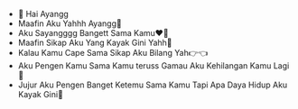 - 👋 Hai Ayangg
- Maafin Aku Yahhh Ayangg🫶
- Aku Sayangggg Bangett Sama Kamu❤️‍🔥
- Maafin Sikap Aku Yang Kayak Gini Yahh🫰
- Kalau Kamu Cape Sama Sikap Aku Bilang Yah👉👈
- Aku Pengen Kamu Sama Kamu teruss Gamau Aku Kehilangan Kamu Lagi💞
- Jujur Aku Pengen Banget Ketemu Sama Kamu Tapi Apa Daya Hidup Aku Kayak Gini🥲

<!---
Caskyramadhann666/Caskyramadhann666 is a ✨ special ✨ repository because its `README.md` (this file) appears on your GitHub profile.
You can click the Preview link to take a look at your changes.
--->
